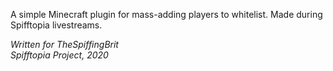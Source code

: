 A simple Minecraft plugin for mass-adding players to whitelist. Made during Spifftopia livestreams.

*Written for TheSpiffingBrit*  
*Spifftopia Project, 2020*

